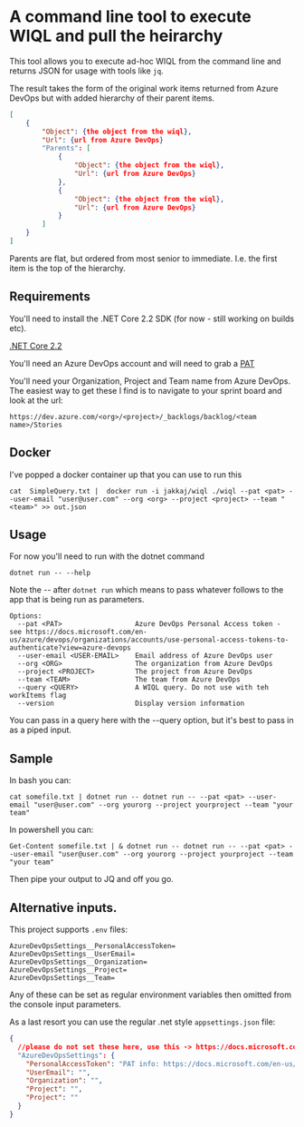 # A command line tool to execute WIQL and pull the heirarchy

This tool allows you to execute ad-hoc WIQL from the command line and returns JSON for usage with tools like `jq`. 

The result takes the form of the original work items returned from Azure DevOps but with added hierarchy of their parent items. 

```json
[
    {
        "Object": {the object from the wiql},
        "Url": {url from Azure DevOps}
        "Parents": [
            {
                "Object": {the object from the wiql},
                "Url": {url from Azure DevOps}
            },
            {
                "Object": {the object from the wiql},
                "Url": {url from Azure DevOps}
            }
        ]
    }
]
```

Parents are flat, but ordered from most senior to immediate. I.e. the first item is the top of the hierarchy. 

## Requirements

You'll need to install the .NET Core 2.2 SDK (for now - still working on builds etc). 

[.NET Core 2.2](https://dotnet.microsoft.com/download/dotnet-core/2.2)

You'll need an Azure DevOps account and will need to grab a [PAT](https://docs.microsoft.com/en-us/azure/devops/organizations/accounts/use-personal-access-tokens-to-authenticate?view=azure-devops) 

You'll need your Organization, Project and Team name from Azure DevOps. The easiest way to get these I find is to navigate to your sprint board and look at the url:

```
https://dev.azure.com/<org>/<project>/_backlogs/backlog/<team name>/Stories
```

## Docker

I've popped a docker container up that you can use to run this

```
cat  SimpleQuery.txt |  docker run -i jakkaj/wiql ./wiql --pat <pat> --user-email "user@user.com" --org <org> --project <project> --team "<team>" >> out.json
```

## Usage

For now you'll need to run with the dotnet command

```
dotnet run -- --help
```

Note the -- after `dotnet run` which means to pass whatever follows to the app that is being run as parameters. 

```
Options:
  --pat <PAT>                  Azure DevOps Personal Access token - see https://docs.microsoft.com/en-us/azure/devops/organizations/accounts/use-personal-access-tokens-to-authenticate?view=azure-devops
  --user-email <USER-EMAIL>    Email address of Azure DevOps user
  --org <ORG>                  The organization from Azure DevOps
  --project <PROJECT>          The project from Azure DevOps
  --team <TEAM>                The team from Azure DevOps
  --query <QUERY>              A WIQL query. Do not use with teh workItems flag
  --version                    Display version information
```

You can pass in a query here with the --query option, but it's best to pass in as a piped input. 

## Sample

In bash you can:

```
cat somefile.txt | dotnet run -- dotnet run -- --pat <pat> --user-email "user@user.com" --org yourorg --project yourproject --team "your team"
```

In powershell you can:

```
Get-Content somefile.txt | & dotnet run -- dotnet run -- --pat <pat> --user-email "user@user.com" --org yourorg --project yourproject --team "your team"
```

Then pipe your output to JQ and off you go. 

## Alternative inputs. 

This project supports `.env` files:

```
AzureDevOpsSettings__PersonalAccessToken=
AzureDevOpsSettings__UserEmail=
AzureDevOpsSettings__Organization=
AzureDevOpsSettings__Project=
AzureDevOpsSettings__Team=

```


Any of these can be set as regular environment variables then omitted from the console input parameters. 

As a last resort you can use the regular .net style ```appsettings.json``` file:


```json
{
  //please do not set these here, use this -> https://docs.microsoft.com/en-us/aspnet/core/security/app-secrets?view=aspnetcore-2.2&tabs=windows or environment vars for tests and command line options for runtime
  "AzureDevOpsSettings": {
    "PersonalAccessToken": "PAT info: https://docs.microsoft.com/en-us/azure/devops/organizations/accounts/use-personal-access-tokens-to-authenticate?view=azure-devops",
    "UserEmail": "",
    "Organization": "",
    "Project": "",
    "Project": ""
  }
}

```

